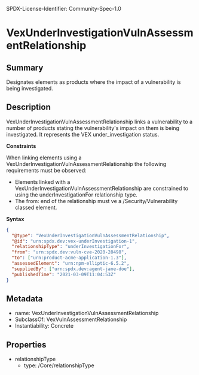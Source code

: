 SPDX-License-Identifier: Community-Spec-1.0

# VexUnderInvestigationVulnAssessmentRelationship

## Summary

Designates elements as products where the impact of a vulnerability is being
investigated.

## Description

VexUnderInvestigationVulnAssessmentRelationship links a vulnerability to a
number of products stating the vulnerability's impact on them is being
investigated. It represents the VEX under_investigation status.

**Constraints**

When linking elements using a VexUnderInvestigationVulnAssessmentRelationship
the following requirements must be observed:

- Elements linked with a VexUnderInvestigationVulnAssessmentRelationship are
constrained to using the underInvestigationFor relationship type.
- The from: end of the relationship must ve a /Security/Vulnerability classed
element.

**Syntax**

```json
{
  "@type": "VexUnderInvestigationVulnAssessmentRelationship",
  "@id": "urn:spdx.dev:vex-underInvestigation-1",
  "relationshipType": "underInvestigationFor",
  "from": "urn:spdx.dev:vuln-cve-2020-28498",
  "to": ["urn:product-acme-application-1.3"],
  "assessedElement": "urn:npm-elliptic-6.5.2",
  "suppliedBy": ["urn:spdx.dev:agent-jane-doe"],
  "publishedTime": "2021-03-09T11:04:53Z"
}
```


## Metadata

- name: VexUnderInvestigationVulnAssessmentRelationship
- SubclassOf:  VexVulnAssessmentRelationship
- Instantiability: Concrete

## Properties

- relationshipType
  - type: /Core/relationshipType
